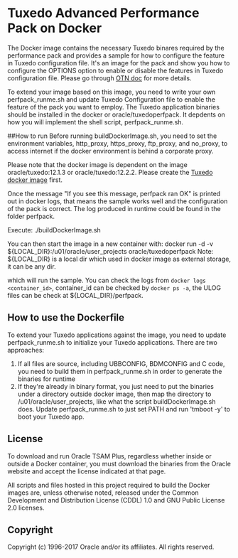 Tuxedo Advanced Performance Pack on Docker
===============
The Docker image contains the necessary Tuxedo binares required by the performance pack and provides a sample for how to configure the feature in Tuxedo configuration file. It's an image for the pack and show you how to configure the OPTIONS option to enable or disable the features in Tuxedo configuration file. Please go through [OTN doc](http://docs.oracle.com/cd/E72452_01/tuxedo/docs1222/xpp/index.html) for more details.

To extend your image based on this image, you need to write your own perfpack_runme.sh and update Tuxedo Configuration file to enable the feature of the pack you want to employ. The Tuxedo application binaries should be installed in the docker or oracle/tuxedoperfpack. It depdents on how you will implement the shell script, perfpack_runme.sh.

##How to run
Before running buildDockerImage.sh, you need to set the environment variables, http_proxy, https_proxy, ftp_proxy, and no_proxy, to access internet if the docker environment is behind a corporate proxy.

Please note that the docker image is dependent on the image oracle/tuxedo:12.1.3 or oracle/tuxedo:12.2.2. Please create the [Tuxedo docker image](../core) first.

Once the message "If you see this message, perfpack ran OK" is printed out in docker logs, that means the sample works well and the configuration of the pack is correct. The log produced in runtime could be found in the folder perfpack.

Execute:
./buildDockerImage.sh

You can then start the image in a new container with:
docker run -d -v \${LOCAL_DIR}:/u01/oracle/user_projects oracle/tuxedoperfpack
Note: \${LOCAL_DIR} is a local dir which used in docker image as external storage, it can be any dir.

which will run the sample. You can check the logs from `docker logs <container_id>`, container_id can be checked by `docker ps -a`, the ULOG files can be check at \${LOCAL_DIR}/perfpack.

## How to use the Dockerfile
To extend your Tuxedo applications against the image, you need to update perfpack_runme.sh to initialize your Tuxedo applications. There are two approaches:
1. If all files are source, including UBBCONFIG, BDMCONFIG and C code, you need to build them in perfpack_runme.sh in order to generate the binaries for runtime
2. If they're already in binary format, you just need to put the binaries under a directory outside docker image, then map the directory to /u01/oracle/user_projects, like what the script buildDockerImage.sh does. Update perfpack_runme.sh to just set PATH and run 'tmboot -y' to boot your Tuxedo app.


## License
To download and run Oracle TSAM Plus, regardless whether inside or outside a Docker container, you must download the binaries from the Oracle website and accept the license indicated at that page.

All scripts and files hosted in this project required to build the Docker images are, unless otherwise noted, released under the Common Development and Distribution License (CDDL) 1.0 and GNU Public License 2.0 licenses.

## Copyright
Copyright (c) 1996-2017 Oracle and/or its affiliates. All rights reserved.

